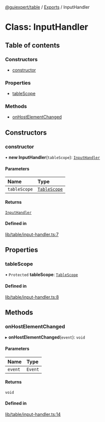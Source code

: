 [@guiexpert/table](../README.md) / [Exports](../modules.md) / InputHandler

# Class: InputHandler

## Table of contents

### Constructors

- [constructor](InputHandler.md#constructor)

### Properties

- [tableScope](InputHandler.md#tablescope)

### Methods

- [onHostElementChanged](InputHandler.md#onhostelementchanged)

## Constructors

### constructor

• **new InputHandler**(`tableScope`): [`InputHandler`](InputHandler.md)

#### Parameters

| Name | Type |
| :------ | :------ |
| `tableScope` | [`TableScope`](TableScope.md) |

#### Returns

[`InputHandler`](InputHandler.md)

#### Defined in

[lib/table/input-handler.ts:7](https://github.com/guiexperttable/ge-table/blob/a7cb25d/libs/table/src/lib/table/input-handler.ts#L7)

## Properties

### tableScope

• `Protected` **tableScope**: [`TableScope`](TableScope.md)

#### Defined in

[lib/table/input-handler.ts:8](https://github.com/guiexperttable/ge-table/blob/a7cb25d/libs/table/src/lib/table/input-handler.ts#L8)

## Methods

### onHostElementChanged

▸ **onHostElementChanged**(`event`): `void`

#### Parameters

| Name | Type |
| :------ | :------ |
| `event` | `Event` |

#### Returns

`void`

#### Defined in

[lib/table/input-handler.ts:14](https://github.com/guiexperttable/ge-table/blob/a7cb25d/libs/table/src/lib/table/input-handler.ts#L14)
